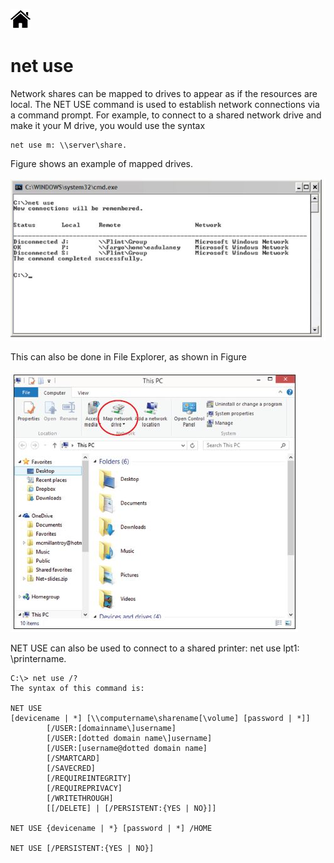 [![Home](/img/home.jpg)](1.4_OS_win_cmd_tools.md)


# net use
Network shares can be mapped to drives to appear as if the resources are local. The NET
USE command is used to establish network connections via a command prompt. For example,
to connect to a shared network drive and make it your M drive, you would use the
syntax 


```dos
net use m: \\server\share.
```

Figure shows an example of mapped drives.

![net se](/img/f1.4_6_netusecli.jpg)

This can also be done in File Explorer, as shown in Figure

![net se](/img/f1.4_6_netuse.jpg)

NET USE can also be used to connect to a shared printer: net use lpt1: \\printername.


```dos
C:\> net use /?
The syntax of this command is:

NET USE
[devicename | *] [\\computername\sharename[\volume] [password | *]]
        [/USER:[domainname\]username]
        [/USER:[dotted domain name\]username]
        [/USER:[username@dotted domain name]
        [/SMARTCARD]
        [/SAVECRED]
        [/REQUIREINTEGRITY]
        [/REQUIREPRIVACY]
        [/WRITETHROUGH]
        [[/DELETE] | [/PERSISTENT:{YES | NO}]]

NET USE {devicename | *} [password | *] /HOME

NET USE [/PERSISTENT:{YES | NO}]

```

